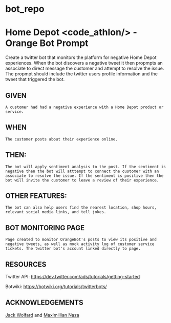 # bot_repo
# Home Depot &lt;code_athlon/>  - Orange Bot Prompt # 

Create a twitter bot that monitors the platform for negative Home Depot experiences. When the bot discovers a negative tweet it then propmpts an associate to direct message the customer and attempt to resolve the issue. The propmpt should include the twitter users profile information and the tweet that triggered the bot.

## GIVEN 
	A customer had had a negative experience with a Home Depot product or service.

## WHEN
	The customer posts about their experience online.

## THEN: 
	The bot will apply sentiment analysis to the post. If the sentiment is negative then the bot will atttempt to connect the customer with an associate to resolve the issue. If the sentiment is positive then the bot will invite the customer to leave a review of their experience.
	
## OTHER FEATURES:
	The bot can also help users find the nearest location, shop hours, relevant social media links, and tell jokes.

## BOT MONITORING PAGE
	Page created to monitor OrangeBot's posts to view its positive and negative tweets, as well as mock activity log of customer service tickets. The twitter bot's account linked directly to page.

## RESOURCES

Twitter API: https://dev.twitter.com/ads/tutorials/getting-started

Botwiki: https://botwiki.org/tutorials/twitterbots/

## ACKNOWLEDGEMENTS

[Jack Wolfard](https://github.com/JackWolfard) and [Maximillian Naza](https://github.com/2Clutch)

